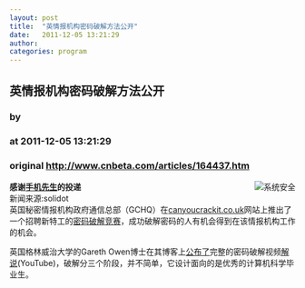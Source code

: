 ```yaml
---
layout: post
title:  "英情报机构密码破解方法公开"
date:   2011-12-05 13:21:29
author: 
categories: program
---
```


## 英情报机构密码破解方法公开
### by 
### at 2011-12-05 13:21:29
### original <http://www.cnbeta.com/articles/164437.htm>

<div><a rel="nofollow" href="http://www.cnbeta.com/topics/157.htm"><img src="http://img.cnbeta.com/topics/security.png" alt="系统安全" name="sign" align="right"></a>
        <p><b>感谢<a rel="nofollow" href="http://www.phone-sir.com">手机先生</a>的投递</b><br>
新闻来源:solidot<br>
英国秘密情报机构政府通信总部（GCHQ）在<a rel="nofollow" href="http://www.canyoucrackit.co.uk/">canyoucrackit.co.uk</a>网站上推出了一个招聘新特工的<a rel="nofollow" href="http://www.bbc.co.uk/ukchina/simp/uk_life/2011/12/111202_life_code_solved.shtml">密码破解竞赛</a>，成功破解密码的人有机会得到在该情报机构工作的机会。</p>
		<p>英国格林威治大学的Gareth Owen博士在其博客上<a rel="nofollow" href="http://gchqchallenge.blogspot.com/">公布了</a>完整的密码破解视频<a rel="nofollow" href="http://www.youtube.com/watch?feature=player_embedded&amp;amp;amp;v=ucrUFIrElKQ">解说</a>(YouTube)，破解分三个阶段，并不简单，它设计面向的是优秀的计算机科学毕业生。</p></div>